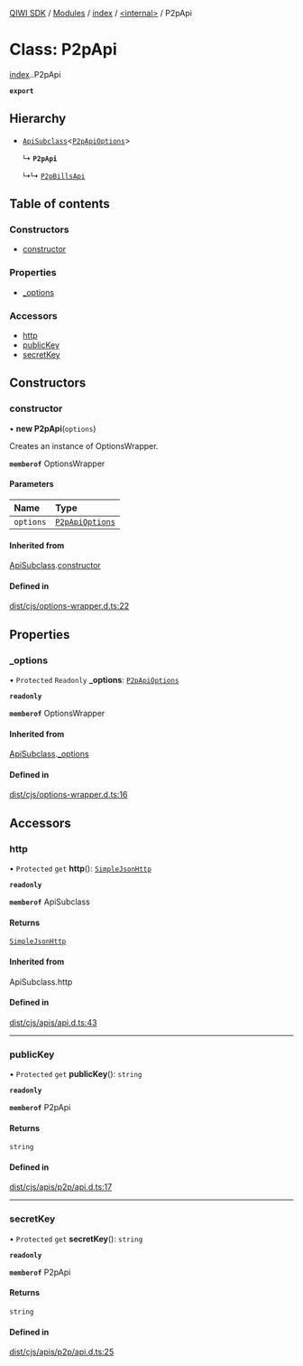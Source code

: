 [QIWI SDK](../README.md) / [Modules](../modules.md) / [index](../modules/index.md) / [<internal\>](../modules/index._internal_.md) / P2pApi

# Class: P2pApi

[index](../modules/index.md).[<internal>](../modules/index._internal_.md).P2pApi

**`export`**

## Hierarchy

- [`ApiSubclass`](index._internal_.ApiSubclass.md)<[`P2pApiOptions`](../interfaces/index.QIWI.P2pApiOptions.md)\>

  ↳ **`P2pApi`**

  ↳↳ [`P2pBillsApi`](index._internal_.P2pBillsApi.md)

## Table of contents

### Constructors

- [constructor](index._internal_.P2pApi.md#constructor)

### Properties

- [\_options](index._internal_.P2pApi.md#_options)

### Accessors

- [http](index._internal_.P2pApi.md#http)
- [publicKey](index._internal_.P2pApi.md#publickey)
- [secretKey](index._internal_.P2pApi.md#secretkey)

## Constructors

### constructor

• **new P2pApi**(`options`)

Creates an instance of OptionsWrapper.

**`memberof`** OptionsWrapper

#### Parameters

| Name | Type |
| :------ | :------ |
| `options` | [`P2pApiOptions`](../interfaces/index.QIWI.P2pApiOptions.md) |

#### Inherited from

[ApiSubclass](index._internal_.ApiSubclass.md).[constructor](index._internal_.ApiSubclass.md#constructor)

#### Defined in

[dist/cjs/options-wrapper.d.ts:22](https://github.com/AlexXanderGrib/node-qiwi-sdk/blob/59c6cc6/dist/cjs/options-wrapper.d.ts#L22)

## Properties

### \_options

• `Protected` `Readonly` **\_options**: [`P2pApiOptions`](../interfaces/index.QIWI.P2pApiOptions.md)

**`readonly`**

**`memberof`** OptionsWrapper

#### Inherited from

[ApiSubclass](index._internal_.ApiSubclass.md).[_options](index._internal_.ApiSubclass.md#_options)

#### Defined in

[dist/cjs/options-wrapper.d.ts:16](https://github.com/AlexXanderGrib/node-qiwi-sdk/blob/59c6cc6/dist/cjs/options-wrapper.d.ts#L16)

## Accessors

### http

• `Protected` `get` **http**(): [`SimpleJsonHttp`](index._internal_.SimpleJsonHttp.md)

**`readonly`**

**`memberof`** ApiSubclass

#### Returns

[`SimpleJsonHttp`](index._internal_.SimpleJsonHttp.md)

#### Inherited from

ApiSubclass.http

#### Defined in

[dist/cjs/apis/api.d.ts:43](https://github.com/AlexXanderGrib/node-qiwi-sdk/blob/59c6cc6/dist/cjs/apis/api.d.ts#L43)

___

### publicKey

• `Protected` `get` **publicKey**(): `string`

**`readonly`**

**`memberof`** P2pApi

#### Returns

`string`

#### Defined in

[dist/cjs/apis/p2p/api.d.ts:17](https://github.com/AlexXanderGrib/node-qiwi-sdk/blob/59c6cc6/dist/cjs/apis/p2p/api.d.ts#L17)

___

### secretKey

• `Protected` `get` **secretKey**(): `string`

**`readonly`**

**`memberof`** P2pApi

#### Returns

`string`

#### Defined in

[dist/cjs/apis/p2p/api.d.ts:25](https://github.com/AlexXanderGrib/node-qiwi-sdk/blob/59c6cc6/dist/cjs/apis/p2p/api.d.ts#L25)
